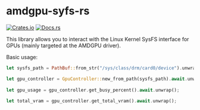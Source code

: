 # amdgpu-syfs-rs
[![Crates.io](https://img.shields.io/crates/v/amdgpu-sysfs)](https://crates.io/crates/amdgpu-sysfs)
[![Docs.rs](https://docs.rs/amdgpu-sysfs/badge.svg)](https://docs.rs/amdgpu-sysfs/)

This library allows you to interact with the Linux Kernel SysFS interface for GPUs (mainly targeted at the AMDGPU driver). 

Basic usage:

```rust
let sysfs_path = PathBuf::from_str("/sys/class/drm/card0/device").unwrap();

let gpu_controller = GpuController::new_from_path(sysfs_path).await.unwrap();
    
let gpu_usage = gpu_controller.get_busy_percent().await.unwrap();
    
let total_vram = gpu_controller.get_total_vram().await.unwrap(); 
```
